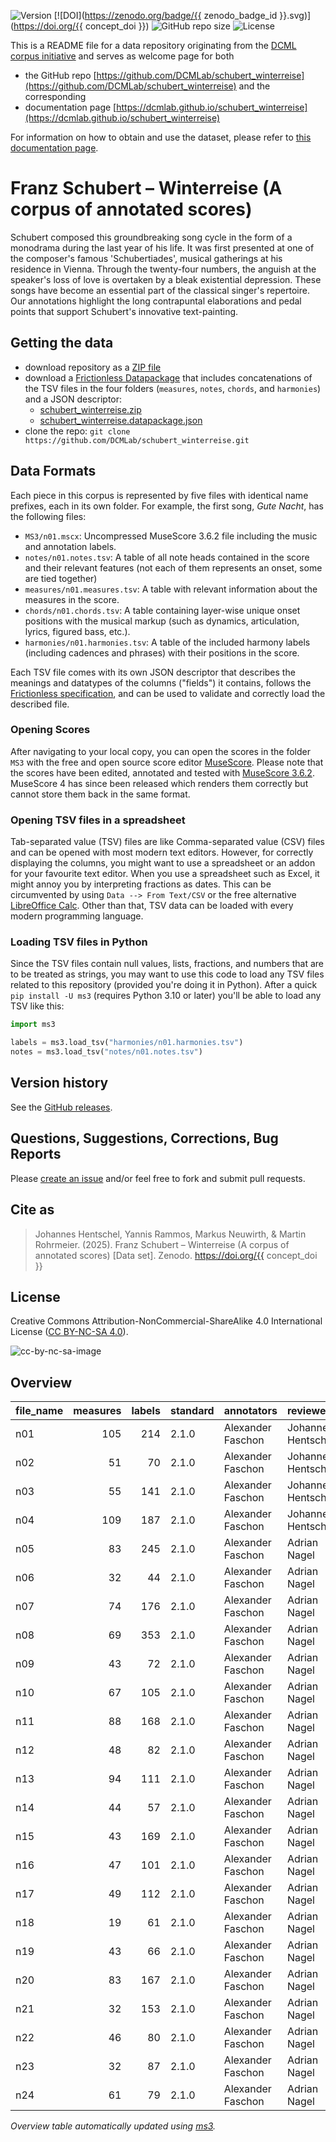 ![Version](https://img.shields.io/github/v/release/DCMLab/schubert_winterreise?display_name=tag)
[![DOI](https://zenodo.org/badge/{{ zenodo_badge_id }}.svg)](https://doi.org/{{ concept_doi }})
![GitHub repo size](https://img.shields.io/github/repo-size/DCMLab/schubert_winterreise)
![License](https://img.shields.io/badge/license-CC%20BY--NC--SA%204.0-9cf)


This is a README file for a data repository originating from the [DCML corpus initiative](https://github.com/DCMLab/dcml_corpora)
and serves as welcome page for both 

* the GitHub repo [https://github.com/DCMLab/schubert_winterreise](https://github.com/DCMLab/schubert_winterreise) and the corresponding
* documentation page [https://dcmlab.github.io/schubert_winterreise](https://dcmlab.github.io/schubert_winterreise)

For information on how to obtain and use the dataset, please refer to [this documentation page](https://dcmlab.github.io/schubert_winterreise/introduction).

# Franz Schubert – Winterreise (A corpus of annotated scores)

Schubert composed this groundbreaking song cycle in the form of a monodrama during the last year of his life. It was
first presented at one of the composer's famous 'Schubertiades', musical gatherings at his residence in Vienna. Through
the twenty-four numbers, the anguish at the speaker's loss of love is overtaken by a bleak existential depression. These
songs have become an essential part of the classical singer's repertoire. Our annotations highlight the long
contrapuntal elaborations and pedal points that support Schubert's innovative text-painting.

## Getting the data

* download repository as a [ZIP file](https://github.com/DCMLab/schubert_winterreise/archive/main.zip)
* download a [Frictionless Datapackage](https://specs.frictionlessdata.io/data-package/) that includes concatenations
  of the TSV files in the four folders (`measures`, `notes`, `chords`, and `harmonies`) and a JSON descriptor:
  * [schubert_winterreise.zip](https://github.com/DCMLab/schubert_winterreise/releases/latest/download/schubert_winterreise.zip)
  * [schubert_winterreise.datapackage.json](https://github.com/DCMLab/schubert_winterreise/releases/latest/download/schubert_winterreise.datapackage.json)
* clone the repo: `git clone https://github.com/DCMLab/schubert_winterreise.git` 


## Data Formats

Each piece in this corpus is represented by five files with identical name prefixes, each in its own folder. 
For example, the first song, *Gute Nacht*, has the following files:

* `MS3/n01.mscx`: Uncompressed MuseScore 3.6.2 file including the music and annotation labels.
* `notes/n01.notes.tsv`: A table of all note heads contained in the score and their relevant features (not each of them represents an onset, some are tied together)
* `measures/n01.measures.tsv`: A table with relevant information about the measures in the score.
* `chords/n01.chords.tsv`: A table containing layer-wise unique onset positions with the musical markup (such as dynamics, articulation, lyrics, figured bass, etc.).
* `harmonies/n01.harmonies.tsv`: A table of the included harmony labels (including cadences and phrases) with their positions in the score.

Each TSV file comes with its own JSON descriptor that describes the meanings and datatypes of the columns ("fields") it contains,
follows the [Frictionless specification](https://specs.frictionlessdata.io/tabular-data-resource/),
and can be used to validate and correctly load the described file. 

### Opening Scores

After navigating to your local copy, you can open the scores in the folder `MS3` with the free and open source score
editor [MuseScore](https://musescore.org). Please note that the scores have been edited, annotated and tested with
[MuseScore 3.6.2](https://github.com/musescore/MuseScore/releases/tag/v3.6.2). 
MuseScore 4 has since been released which renders them correctly but cannot store them back in the same format.

### Opening TSV files in a spreadsheet

Tab-separated value (TSV) files are like Comma-separated value (CSV) files and can be opened with most modern text
editors. However, for correctly displaying the columns, you might want to use a spreadsheet or an addon for your
favourite text editor. When you use a spreadsheet such as Excel, it might annoy you by interpreting fractions as
dates. This can be circumvented by using `Data --> From Text/CSV` or the free alternative
[LibreOffice Calc](https://www.libreoffice.org/download/download/). Other than that, TSV data can be loaded with
every modern programming language.

### Loading TSV files in Python

Since the TSV files contain null values, lists, fractions, and numbers that are to be treated as strings, you may want
to use this code to load any TSV files related to this repository (provided you're doing it in Python). After a quick
`pip install -U ms3` (requires Python 3.10 or later) you'll be able to load any TSV like this:

```python
import ms3

labels = ms3.load_tsv("harmonies/n01.harmonies.tsv")
notes = ms3.load_tsv("notes/n01.notes.tsv")
```


## Version history

See the [GitHub releases](https://github.com/DCMLab/schubert_winterreise/releases).

## Questions, Suggestions, Corrections, Bug Reports

Please [create an issue](https://github.com/DCMLab/schubert_winterreise/issues) and/or feel free to fork and submit pull requests.

## Cite as

> Johannes Hentschel, Yannis Rammos, Markus Neuwirth, & Martin Rohrmeier. (2025). Franz Schubert – Winterreise (A corpus of annotated scores) [Data set]. Zenodo. https://doi.org/{{ concept_doi }}

## License

Creative Commons Attribution-NonCommercial-ShareAlike 4.0 International License ([CC BY-NC-SA 4.0](https://creativecommons.org/licenses/by-nc-sa/4.0/)).

![cc-by-nc-sa-image](https://licensebuttons.net/l/by-nc-sa/4.0/88x31.png)

## Overview
|file_name|measures|labels|standard|   annotators    |    reviewers     |
|---------|-------:|-----:|--------|-----------------|------------------|
|n01      |     105|   214|2.1.0   |Alexander Faschon|Johannes Hentschel|
|n02      |      51|    70|2.1.0   |Alexander Faschon|Johannes Hentschel|
|n03      |      55|   141|2.1.0   |Alexander Faschon|Johannes Hentschel|
|n04      |     109|   187|2.1.0   |Alexander Faschon|Johannes Hentschel|
|n05      |      83|   245|2.1.0   |Alexander Faschon|Adrian Nagel      |
|n06      |      32|    44|2.1.0   |Alexander Faschon|Adrian Nagel      |
|n07      |      74|   176|2.1.0   |Alexander Faschon|Adrian Nagel      |
|n08      |      69|   353|2.1.0   |Alexander Faschon|Adrian Nagel      |
|n09      |      43|    72|2.1.0   |Alexander Faschon|Adrian Nagel      |
|n10      |      67|   105|2.1.0   |Alexander Faschon|Adrian Nagel      |
|n11      |      88|   168|2.1.0   |Alexander Faschon|Adrian Nagel      |
|n12      |      48|    82|2.1.0   |Alexander Faschon|Adrian Nagel      |
|n13      |      94|   111|2.1.0   |Alexander Faschon|Adrian Nagel      |
|n14      |      44|    57|2.1.0   |Alexander Faschon|Adrian Nagel      |
|n15      |      43|   169|2.1.0   |Alexander Faschon|Adrian Nagel      |
|n16      |      47|   101|2.1.0   |Alexander Faschon|Adrian Nagel      |
|n17      |      49|   112|2.1.0   |Alexander Faschon|Adrian Nagel      |
|n18      |      19|    61|2.1.0   |Alexander Faschon|Adrian Nagel      |
|n19      |      43|    66|2.1.0   |Alexander Faschon|Adrian Nagel      |
|n20      |      83|   167|2.1.0   |Alexander Faschon|Adrian Nagel      |
|n21      |      32|   153|2.1.0   |Alexander Faschon|Adrian Nagel      |
|n22      |      46|    80|2.1.0   |Alexander Faschon|Adrian Nagel      |
|n23      |      32|    87|2.1.0   |Alexander Faschon|Adrian Nagel      |
|n24      |      61|    79|2.1.0   |Alexander Faschon|Adrian Nagel      |


*Overview table automatically updated using [ms3](https://ms3.readthedocs.io/).*

